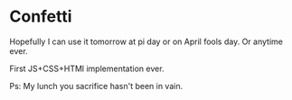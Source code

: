 # Confetti
Hopefully I can use it tomorrow at pi day or on April fools day. Or anytime ever. 

First JS+CSS+HTMl implementation ever.

Ps: My lunch you sacrifice hasn't been in vain. 
